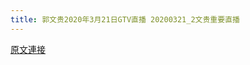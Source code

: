 ```yaml
---
title: 郭文贵2020年3月21日GTV直播 20200321_2文贵重要直播
---
```


[原文連接](https://gnews.org/ThreadView/53478396)


